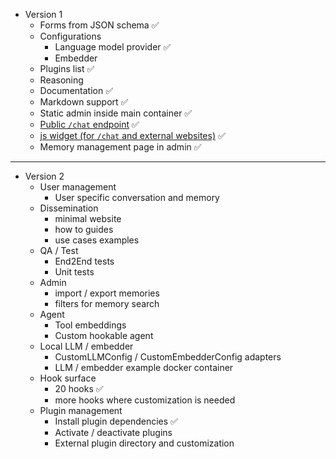 
* Version 1
  * Forms from JSON schema ✅
  * Configurations
	  * Language model provider ✅
	  * Embedder
  * Plugins list ✅
  * Reasoning
  * Documentation ✅
  * Markdown support ✅
  * Static admin inside main container ✅
  * [Public `/chat` endpoint](https://github.com/cheshire-cat-ai/core/issues/267/)  ✅
  * [js widget (for `/chat` and external websites)](https://github.com/cheshire-cat-ai/core/issues/269/) ✅
  * Memory management page in admin ✅

<hr>

* Version 2
  * User management
    * User specific conversation and memory
  * Dissemination
    * minimal website
    * how to guides
    * use cases examples
  * QA / Test
    * End2End tests
    * Unit tests
  * Admin
    * import / export memories
    * filters for memory search
  * Agent
    * Tool embeddings
    * Custom hookable agent 
  * Local LLM / embedder
    * CustomLLMConfig / CustomEmbedderConfig adapters
    * LLM / embedder example docker container
  * Hook surface
    * 20 hooks ✅
    * more hooks where customization is needed
  * Plugin management
    * Install plugin dependencies ✅
    * Activate / deactivate plugins
    * External plugin directory and customization
